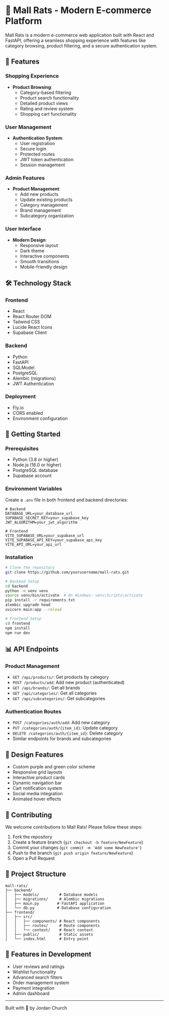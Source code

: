 # 🐀 Mall Rats - Modern E-commerce Platform

Mall Rats is a modern e-commerce web application built with React and FastAPI, offering a seamless shopping experience with features like category browsing, product filtering, and a secure authentication system.

## 🌟 Features

### Shopping Experience
- **Product Browsing**:
  - Category-based filtering
  - Product search functionality
  - Detailed product views
  - Rating and review system
  - Shopping cart functionality

### User Management
- **Authentication System**:
  - User registration
  - Secure login
  - Protected routes
  - JWT token authentication
  - Session management

### Admin Features
- **Product Management**:
  - Add new products
  - Update existing products
  - Category management
  - Brand management
  - Subcategory organization

### User Interface
- **Modern Design**:
  - Responsive layout
  - Dark theme
  - Interactive components
  - Smooth transitions
  - Mobile-friendly design

## 🛠 Technology Stack

### Frontend
- React
- React Router DOM
- Tailwind CSS
- Lucide React Icons
- Supabase Client

### Backend
- Python
- FastAPI
- SQLModel
- PostgreSQL
- Alembic (migrations)
- JWT Authentication

### Deployment
- Fly.io
- CORS enabled
- Environment configuration

## 🚀 Getting Started

### Prerequisites
- Python (3.8 or higher)
- Node.js (16.0 or higher)
- PostgreSQL database
- Supabase account

### Environment Variables
Create a `.env` file in both frontend and backend directories:

```env
# Backend
DATABASE_URL=your_database_url
SUPABASE_SECRET_KEY=your_supabase_key
JWT_ALGORITHM=your_jwt_algorithm

# Frontend
VITE_SUPABASE_URL=your_supabase_url
VITE_SUPABASE_API_KEY=your_supabase_api_key
VITE_API_URL=your_api_url
```

### Installation

```bash
# Clone the repository
git clone https://github.com/yourusername/mall-rats.git

# Backend Setup
cd backend
python -m venv venv
source venv/bin/activate  # On Windows: venv\Scripts\activate
pip install -r requirements.txt
alembic upgrade head
uvicorn main:app --reload

# Frontend Setup
cd frontend
npm install
npm run dev
```

## 📊 API Endpoints

### Product Management
- `GET /api/products/`: Get products by category
- `POST /products/add`: Add new product (authenticated)
- `GET /api/brands/`: Get all brands
- `GET /api/categories/`: Get all categories
- `GET /api/subcategories/`: Get subcategories

### Authentication Routes
- `POST /categories/auth/add`: Add new category
- `PUT /categories/auth/{item_id}`: Update category
- `DELETE /categories/auth/{item_id}`: Delete category
- Similar endpoints for brands and subcategories

## 🎨 Design Features
- Custom purple and green color scheme
- Responsive grid layouts
- Interactive product cards
- Dynamic navigation bar
- Cart notification system
- Social media integration
- Animated hover effects

## 🤝 Contributing
We welcome contributions to Mall Rats! Please follow these steps:

1. Fork the repository
2. Create a feature branch (`git checkout -b feature/NewFeature`)
3. Commit your changes (`git commit -m 'Add some NewFeature'`)
4. Push to the branch (`git push origin feature/NewFeature`)
5. Open a Pull Request

## 📝 Project Structure
```
mall-rats/
├── backend/
│   ├── models/         # Database models
│   ├── migrations/     # Alembic migrations
│   ├── main.py        # FastAPI application
│   └── db.py          # Database configuration
├── frontend/
│   ├── src/
│   │   ├── components/ # React components
│   │   ├── routes/     # Route components
│   │   └── context/    # React context
│   ├── public/         # Static assets
│   └── index.html      # Entry point
```

## 🚧 Features in Development
- User reviews and ratings
- Wishlist functionality
- Advanced search filters
- Order management system
- Payment integration
- Admin dashboard

---
Built with 💜 by Jordan Church
